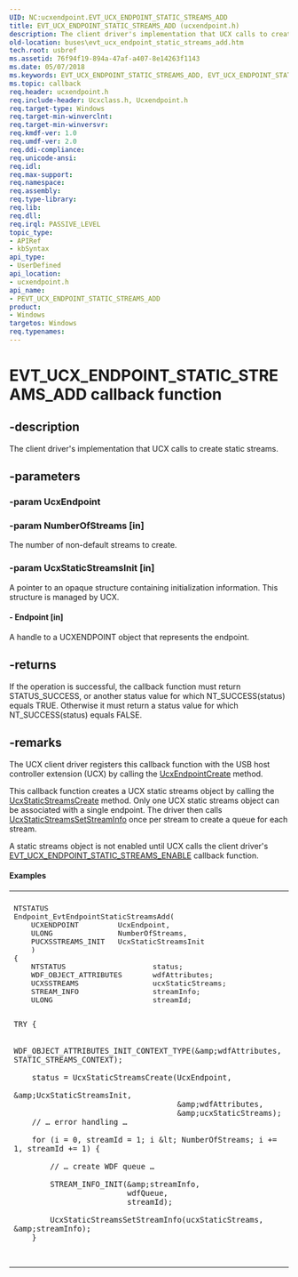 ```yaml
---
UID: NC:ucxendpoint.EVT_UCX_ENDPOINT_STATIC_STREAMS_ADD
title: EVT_UCX_ENDPOINT_STATIC_STREAMS_ADD (ucxendpoint.h)
description: The client driver's implementation that UCX calls to create static streams.
old-location: buses\evt_ucx_endpoint_static_streams_add.htm
tech.root: usbref
ms.assetid: 76f94f19-894a-47af-a407-8e14263f1143
ms.date: 05/07/2018
ms.keywords: EVT_UCX_ENDPOINT_STATIC_STREAMS_ADD, EVT_UCX_ENDPOINT_STATIC_STREAMS_ADD callback, EvtUcxEndpointStaticStreamsAdd, EvtUcxEndpointStaticStreamsAdd callback function [Buses], PEVT_UCX_ENDPOINT_STATIC_STREAMS_ADD, PEVT_UCX_ENDPOINT_STATIC_STREAMS_ADD callback function pointer [Buses], buses.evt_ucx_endpoint_static_streams_add, ucxendpoint/EvtUcxEndpointStaticStreamsAdd
ms.topic: callback
req.header: ucxendpoint.h
req.include-header: Ucxclass.h, Ucxendpoint.h
req.target-type: Windows
req.target-min-winverclnt: 
req.target-min-winversvr: 
req.kmdf-ver: 1.0
req.umdf-ver: 2.0
req.ddi-compliance: 
req.unicode-ansi: 
req.idl: 
req.max-support: 
req.namespace: 
req.assembly: 
req.type-library: 
req.lib: 
req.dll: 
req.irql: PASSIVE_LEVEL
topic_type:
- APIRef
- kbSyntax
api_type:
- UserDefined
api_location:
- ucxendpoint.h
api_name:
- PEVT_UCX_ENDPOINT_STATIC_STREAMS_ADD
product:
- Windows
targetos: Windows
req.typenames: 
---
```


# EVT_UCX_ENDPOINT_STATIC_STREAMS_ADD callback function


## -description


The client driver's implementation that UCX calls to create static streams.


## -parameters




### -param UcxEndpoint


### -param NumberOfStreams [in]

The number of non-default streams to create.


### -param UcxStaticStreamsInit [in]

A pointer to an opaque structure containing
        initialization information.  This structure is managed by UCX.


#### - Endpoint [in]

A handle to a UCXENDPOINT object that represents the endpoint.


## -returns



If the operation is successful, the callback function must return STATUS_SUCCESS, or another status value for which NT_SUCCESS(status) equals TRUE. Otherwise it must return a status value for which NT_SUCCESS(status) equals FALSE.




## -remarks



The UCX client driver registers this callback function with the USB host controller extension (UCX) by calling the <a href="https://msdn.microsoft.com/library/windows/hardware/mt188039">UcxEndpointCreate</a>
 method.

This callback function creates a UCX static streams object by calling the <a href="https://msdn.microsoft.com/library/windows/hardware/mt188050">UcxStaticStreamsCreate</a>
 method. Only one UCX static streams object can be associated with a single endpoint.  The driver then calls <a href="https://msdn.microsoft.com/library/windows/hardware/mt188051">UcxStaticStreamsSetStreamInfo</a>
 once per stream to create a queue for each stream.

A static streams object is not enabled
    until UCX calls the client driver's <a href="https://msdn.microsoft.com/library/windows/hardware/mt187832">EVT_UCX_ENDPOINT_STATIC_STREAMS_ENABLE</a> callback function.


#### Examples

<div class="code"><span codelanguage=""><table>
<tr>
<th></th>
</tr>
<tr>
<td>
<pre>NTSTATUS
Endpoint_EvtEndpointStaticStreamsAdd(
    UCXENDPOINT         UcxEndpoint,
    ULONG               NumberOfStreams,
    PUCXSSTREAMS_INIT   UcxStaticStreamsInit
    )
{
    NTSTATUS                    status;
    WDF_OBJECT_ATTRIBUTES       wdfAttributes;
    UCXSSTREAMS                 ucxStaticStreams;
    STREAM_INFO                 streamInfo;
    ULONG                       streamId;

    TRY {

        WDF_OBJECT_ATTRIBUTES_INIT_CONTEXT_TYPE(&amp;wdfAttributes, STATIC_STREAMS_CONTEXT);

        status = UcxStaticStreamsCreate(UcxEndpoint,
                                        &amp;UcxStaticStreamsInit,
                                        &amp;wdfAttributes,
                                        &amp;ucxStaticStreams);
        // … error handling …

        for (i = 0, streamId = 1; i &lt; NumberOfStreams; i += 1, streamId += 1) {

            // … create WDF queue …

            STREAM_INFO_INIT(&amp;streamInfo,
                             wdfQueue,
                             streamId);

            UcxStaticStreamsSetStreamInfo(ucxStaticStreams, &amp;streamInfo);
        }
</pre>
</td>
</tr>
</table></span></div>


